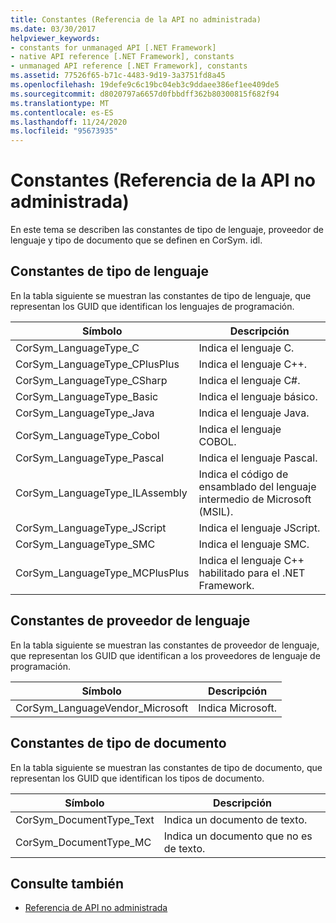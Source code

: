 ```yaml
---
title: Constantes (Referencia de la API no administrada)
ms.date: 03/30/2017
helpviewer_keywords:
- constants for unmanaged API [.NET Framework]
- native API reference [.NET Framework], constants
- unmanaged API reference [.NET Framework], constants
ms.assetid: 77526f65-b71c-4483-9d19-3a3751fd8a45
ms.openlocfilehash: 19defe9c6c19bc04eb3c9ddaee386ef1ee409de5
ms.sourcegitcommit: d8020797a6657d0fbbdff362b80300815f682f94
ms.translationtype: MT
ms.contentlocale: es-ES
ms.lasthandoff: 11/24/2020
ms.locfileid: "95673935"
---
```

# <a name="constants-unmanaged-api-reference"></a>Constantes (Referencia de la API no administrada)

En este tema se describen las constantes de tipo de lenguaje, proveedor de lenguaje y tipo de documento que se definen en CorSym. idl.  
  
## <a name="language-type-constants"></a>Constantes de tipo de lenguaje  

 En la tabla siguiente se muestran las constantes de tipo de lenguaje, que representan los GUID que identifican los lenguajes de programación.  
  
|Símbolo|Descripción|  
|------------|-----------------|  
|CorSym_LanguageType_C|Indica el lenguaje C.|  
|CorSym_LanguageType_CPlusPlus|Indica el lenguaje C++.|  
|CorSym_LanguageType_CSharp|Indica el lenguaje C#.|  
|CorSym_LanguageType_Basic|Indica el lenguaje básico.|  
|CorSym_LanguageType_Java|Indica el lenguaje Java.|  
|CorSym_LanguageType_Cobol|Indica el lenguaje COBOL.|  
|CorSym_LanguageType_Pascal|Indica el lenguaje Pascal.|  
|CorSym_LanguageType_ILAssembly|Indica el código de ensamblado del lenguaje intermedio de Microsoft (MSIL).|  
|CorSym_LanguageType_JScript|Indica el lenguaje JScript.|  
|CorSym_LanguageType_SMC|Indica el lenguaje SMC.|  
|CorSym_LanguageType_MCPlusPlus|Indica el lenguaje C++ habilitado para el .NET Framework.|  
  
## <a name="language-vendor-constants"></a>Constantes de proveedor de lenguaje  

 En la tabla siguiente se muestran las constantes de proveedor de lenguaje, que representan los GUID que identifican a los proveedores de lenguaje de programación.  
  
|Símbolo|Descripción|  
|------------|-----------------|  
|CorSym_LanguageVendor_Microsoft|Indica Microsoft.|  
  
## <a name="document-type-constants"></a>Constantes de tipo de documento  

 En la tabla siguiente se muestran las constantes de tipo de documento, que representan los GUID que identifican los tipos de documento.  
  
|Símbolo|Descripción|  
|------------|-----------------|  
|CorSym_DocumentType_Text|Indica un documento de texto.|  
|CorSym_DocumentType_MC|Indica un documento que no es de texto.|  
  
## <a name="see-also"></a>Consulte también

- [Referencia de API no administrada](index.md)

